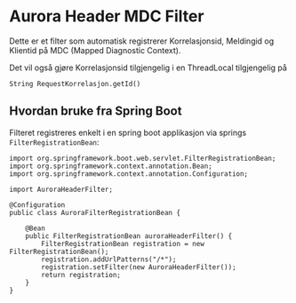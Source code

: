 # Aurora Header MDC Filter

Dette er et filter som automatisk registrerer Korrelasjonsid, Meldingid og Klientid på MDC (Mapped Diagnostic Context).

Det vil også gjøre Korrelasjonsid tilgjengelig i en ThreadLocal tilgjengelig på

    String RequestKorrelasjon.getId()


## Hvordan bruke fra Spring Boot

Filteret registreres enkelt i en spring boot applikasjon via springs `FilterRegistrationBean`:

    import org.springframework.boot.web.servlet.FilterRegistrationBean;
    import org.springframework.context.annotation.Bean;
    import org.springframework.context.annotation.Configuration;
    
    import AuroraHeaderFilter;

    @Configuration
    public class AuroraFilterRegistrationBean {
    
        @Bean
        public FilterRegistrationBean auroraHeaderFilter() {
            FilterRegistrationBean registration = new FilterRegistrationBean();
            registration.addUrlPatterns("/*");
            registration.setFilter(new AuroraHeaderFilter());
            return registration;
        }
    }